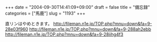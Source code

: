 +++
date = "2004-09-30T14:41:09+09:00"
draft = false
title = "備忘録"
categories = ["馬鹿"]
slug = "1193"
+++

直リンはやめときます。
http://fileman.n1e.jp/TOP.php?mnu=down&fa=9-28e03f960
http://fileman.n1e.jp/TOP.php?mnu=down&fa=9-288ah2ebb
http://fileman.n1e.jp/TOP.php?mnu=down&fa=9-28iihg4f3

